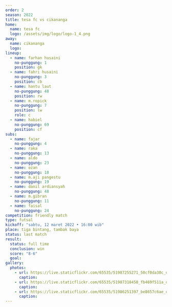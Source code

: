 ```yaml
---
order: 2
season: 2022
title: tesa fc vs cikananga
home:
  name: tesa fc
  logo: /assets/img/logo/logo-1_4.png
away:
  name: cikananga
  logo: 
lineup:
  - name: farhan husaini
    no-punggung: 1
    position: gk
  - name: fahri husaini
    no-punggung: 3
    position: cb
  - name: hantu laut
    no-punggung: 48
    position: rw
  - name: m.ropick
    no-punggung: 7
    position: lw
    role: c
  - name: habiel
    no-punggung: 69
    position: cf
subs:
  - name: fajar
    no-punggung: 4
  - name: raka
    no-punggung: 13
  - name: aldo
    no-punggung: 23
  - name: ozan
    no-punggung: 18
  - name: m.aji pangestu
    no-punggung: 19
  - name: danil ardiansyah
    no-punggung: 48
  - name: m.gibran
    no-punggung: 11
  - name: faisal
    no-punggung: 24
competition: friendly match
type: futsal
kickoff: "sabtu, 12 maret 2022 • 16:00 wib"
place: tiga bintang, tambak baya
status: last match
result:
  status: full time
  conclusion: win
  score: "8-6"
  goal: 
gallery:
  photos:
    - url: https://live.staticflickr.com/65535/51987255271_50cf0da30c_o.jpg
      caption:
    - url: https://live.staticflickr.com/65535/51987318458_fb469f511a_o.jpg
      caption:
    - url: https://live.staticflickr.com/65535/51986251397_be8657c6ae_o.jpg
      caption:
---
```


